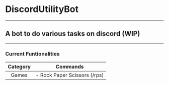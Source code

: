 # DiscordUtilityBot
---
## A bot to do various tasks on discord (WIP)
---
### Current Funtionalities
| Category | Commands |
| :-: | - |
| Games | - Rock Paper Scissors (/rps) <br> |